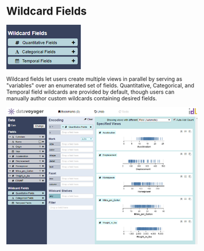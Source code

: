# Wildcard Fields

![Wildcard Fields](../.gitbook/assets/wildcardfields%20%282%29.PNG)

Wildcard fields let users create multiple views in parallel by serving as "variables" over an enumerated set of fields. Quantitative, Categorical, and Temporal field wildcards are provided by default, though users can manually author custom wildcards containing desired fields.

![Wildcard Fields](../.gitbook/assets/wildcardfields%20%281%29.PNG)

